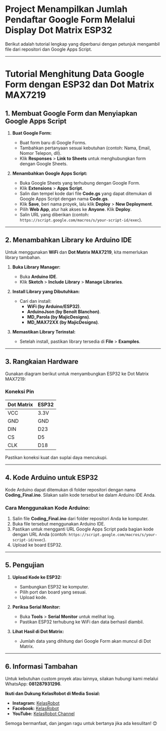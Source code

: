 # Project Menampilkan Jumlah Pendaftar Google Form Melalui Display Dot Matrix ESP32

Berikut adalah tutorial lengkap yang diperbarui dengan petunjuk mengambil file dari repositori dan Google Apps Script.

---

# Tutorial Menghitung Data Google Form dengan ESP32 dan Dot Matrix MAX7219

## 1. **Membuat Google Form dan Menyiapkan Google Apps Script**

1. **Buat Google Form:**
   - Buat form baru di Google Forms.
   - Tambahkan pertanyaan sesuai kebutuhan (contoh: Nama, Email, Nomor Telepon, dll).
   - Klik **Responses** > **Link to Sheets** untuk menghubungkan form dengan Google Sheets.

2. **Menambahkan Google Apps Script:**
   - Buka Google Sheets yang terhubung dengan Google Form.
   - Klik **Extensions** > **Apps Script**.
   - Salin dan tempel kode dari file **Code.gs** yang dapat ditemukan di Google Apps Script dengan nama **Code.gs**.
   - Klik **Save**, beri nama proyek, lalu klik **Deploy** > **New Deployment**.
   - Pilih **Web App**, atur hak akses ke **Anyone**. Klik **Deploy**.
   - Salin URL yang diberikan (contoh: `https://script.google.com/macros/s/your-script-id/exec`).

---

## 2. **Menambahkan Library ke Arduino IDE**

Untuk menggunakan **WiFi** dan **Dot Matrix MAX7219**, kita memerlukan library tambahan.

1. **Buka Library Manager:**
   - Buka **Arduino IDE**.
   - Klik **Sketch** > **Include Library** > **Manage Libraries**.

2. **Install Library yang Dibutuhkan:**
   - Cari dan install:
     - **WiFi (by Arduino/ESP32)**.
     - **ArduinoJson (by Benoît Blanchon)**.
     - **MD_Parola (by MajicDesigns)**.
     - **MD_MAX72XX (by MajicDesigns)**.

3. **Memastikan Library Terinstal:**
   - Setelah install, pastikan library tersedia di **File** > **Examples**.

---

## 3. **Rangkaian Hardware**

Gunakan diagram berikut untuk menyambungkan ESP32 ke Dot Matrix MAX7219:

### **Koneksi Pin**
| Dot Matrix | ESP32   |
|------------|---------|
| VCC        | 3.3V    |
| GND        | GND     |
| DIN        | D23     |
| CS         | D5      |
| CLK        | D18     |

Pastikan koneksi kuat dan suplai daya mencukupi.

---

## 4. **Kode Arduino untuk ESP32**

Kode Arduino dapat ditemukan di folder repositori dengan nama **Coding_Final.ino**. Silakan salin kode tersebut ke dalam Arduino IDE Anda. 

### **Cara Menggunakan Kode Arduino:**
1. Salin file **Coding_Final.ino** dari folder repositori Anda ke komputer.
2. Buka file tersebut menggunakan Arduino IDE.
3. Pastikan untuk mengganti URL Google Apps Script pada bagian kode dengan URL Anda (contoh: `https://script.google.com/macros/s/your-script-id/exec`).
4. Upload ke board ESP32.

---

## 5. **Pengujian**

1. **Upload Kode ke ESP32:**
   - Sambungkan ESP32 ke komputer.
   - Pilih port dan board yang sesuai.
   - Upload kode.

2. **Periksa Serial Monitor:**
   - Buka **Tools** > **Serial Monitor** untuk melihat log.
   - Pastikan ESP32 terhubung ke WiFi dan data berhasil diambil.

3. **Lihat Hasil di Dot Matrix:**
   - Jumlah data yang dihitung dari Google Form akan muncul di Dot Matrix.

---

## 6. **Informasi Tambahan**

Untuk kebutuhan custom proyek atau lainnya, silakan hubungi kami melalui WhatsApp: **081287931296**.

**Ikuti dan Dukung KelasRobot di Media Sosial:**
- **Instagram:** [KelasRobot](https://www.instagram.com/kelasrobot)
- **Facebook:** [KelasRobot](https://www.facebook.com/kelasrobot)
- **YouTube:** [KelasRobot Channel](https://www.youtube.com/kelasrobot)

Semoga bermanfaat, dan jangan ragu untuk bertanya jika ada kesulitan! 😊

